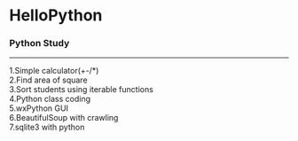 # HelloPython

### Python Study

---

1.Simple calculator(+-/\*)  
2.Find area of square  
3.Sort students using iterable functions  
4.Python class coding  
5.wxPython GUI  
6.BeautifulSoup with crawling  
7.sqlite3 with python  
